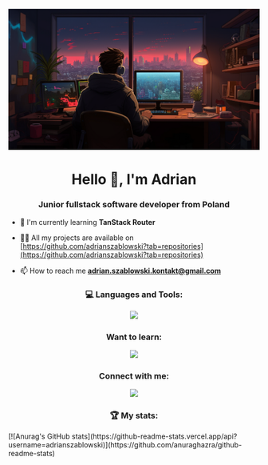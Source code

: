 ![MasterHead](https://raw.githubusercontent.com/Hoodie1309/hoodie1309/main/readme-img.png)
<h1 align="center">Hello 👋, I'm Adrian</h1>
<h3 align="center">Junior fullstack software developer from Poland</h3>
<!-- <img align="right" alt="Coding" width="400" src=""/> -->

- 🌱 I'm currently learning **TanStack Router**

- 👨‍💻 All my projects are available on [https://github.com/adrianszablowski?tab=repositories](https://github.com/adrianszablowski?tab=repositories)

- 📫 How to reach me **adrian.szablowski.kontakt@gmail.com**

<h3 align="center">💻 Languages and Tools:</h3>
<p align="center">
  <a href="https://skillicons.dev">
    <img src="https://skillicons.dev/icons?i=vscode,html,css,sass,tailwind,js,ts,react,php,symfony,mysql,git,supabase" />
  </a>
</p>

<h3 align="center">Want to learn:</h3>
<p align="center">
  <a href="https://skillicons.dev">
    <img src="https://skillicons.dev/icons?i=nextjs" />
  </a>
</p>

<h3 align="center">Connect with me:</h3>
<p align="center">
  <a href="https://skillicons.dev">
    <img src="https://skillicons.dev/icons?i=linkedin" />
  </a>
</p>

<h3 align="center">🏆 My stats:</h3>
[![Anurag's GitHub stats](https://github-readme-stats.vercel.app/api?username=adrianszablowski)](https://github.com/anuraghazra/github-readme-stats)
